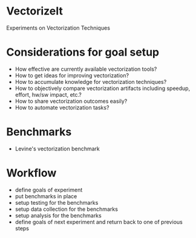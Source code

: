 # VectorizeIt
Experiments on Vectorization Techniques

# Considerations for goal setup
- How effective are currently available vectorization tools?
- How to get ideas for improving vectorization?
- How to accumulate knowledge for vectorization techniques?
- How to objectively compare vectorization artifacts including speedup, effort, hw/sw impact, etc.?
- How to share vectorization outcomes easily?
- How to automate vectorization tasks?

# Benchmarks
- Levine's vectorization benchmark

# Workflow
- define goals of experiment
- put benchmarks in place
- setup testing for the benchmarks
- setup data collection for the benchmarks
- setup analysis for the benchmarks
- define goals of next experiment and return back to one of previous steps 
